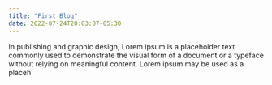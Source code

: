```yaml
---
title: "First Blog"
date: 2022-07-24T20:03:07+05:30
---
```

In publishing and graphic design, Lorem ipsum is a placeholder text commonly used to demonstrate the visual form of a document or a typeface without relying on meaningful content. Lorem ipsum may be used as a placeh
